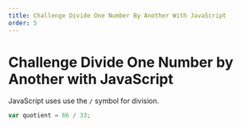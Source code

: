 ```yaml
---
title: Challenge Divide One Number By Another With JavaScript
order: 5
---
```

# Challenge Divide One Number by Another with JavaScript

JavaScript uses use the `/` symbol for division.

```javascript
var quotient = 66 / 33;
```
